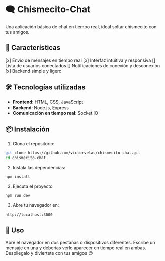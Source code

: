 # 🗨️ Chismecito-Chat

Una aplicación básica de chat en tiempo real, ideal soltar chismecito con tus amigos.

## 🚀 Características

[x] Envío de mensajes en tiempo real
[x] Interfaz intuitiva y responsiva
[] Lista de usuarios conectados
[] Notificaciones de conexión y desconexión
[x] Backend simple y ligero

## 🛠️ Tecnologías utilizadas

- **Frontend**: HTML, CSS, JavaScript
- **Backend**: Node.js, Express
- **Comunicación en tiempo real**: Socket.IO

## 📦 Instalación

1. Clona el repositorio:
```bash
git clone https://github.com/victorvelas/chismecito-chat.git
cd chismecito-chat
```

2. Instala las dependencias:
```bash
npm install
```

3. Ejecuta el proyecto
```bash
npm run dev
```

3. Abre tu navegador en:
```bash
http://localhost:3000
```

## 🧪 Uso
Abre el navegador en dos pestañas o dispositivos diferentes.
Escribe un mensaje en una y deberías verlo aparecer en tiempo real en ambas.
Despliegalo y diviertete con tus amigos 😊